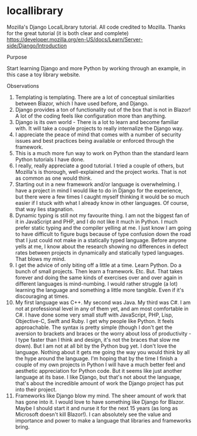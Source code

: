 # locallibrary
Mozilla's Django LocalLibrary tutorial. All code credited to Mozilla. Thanks for the great tutorial (it is both clear and complete) https://developer.mozilla.org/en-US/docs/Learn/Server-side/Django/Introduction

Purpose

Start learning Django and more Python by working through an example, in this case a toy library website.

Observations

1. Templating is templating. There are a lot of conceptual similarities between Blazor, which I have used before, and Django.
2. Django provides a ton of functionality out of the box that is not in Blazor! A lot of the coding feels like configuration more than anything.
3. Django is its own world - There is a lot to learn and become familiar with. It will take a couple projects to really internalize the Django way.
4. I appreciate the peace of mind that comes with a number of security issues and best practices being available or enforced through the framework.
5. This is a much more fun way to work on Python than the standard learn Python tutorials I have done.
6. I really, really appreciate a good tutorial. I tried a couple of others, but Mozilla's is thorough, well-explained and the project works. That is not as common as one would think.
7. Starting out in a new framework and/or language is overwhelming. I have a project in mind I would like to do in Django for the experience, but there were a few times I caught myself thinking it would be so much easier if I stuck with what I already know in other languages. Of course, that way lies stagnation.
8. Dynamic typing is still not my favourite thing. I am not the biggest fan of it in JavaScript and PHP, and I do not like it much in Python. I much prefer static typing and the compiler yelling at me. I just know I am going to have difficult to figure bugs because of type confusion down the road that I just could not make in a statically typed language. Before anyone yells at me, I know about the research showing no differences in defect rates between projects in dynamically and statically typed languages. That blows my mind.
9. I get the advice of only biting off a little at a time. Learn Python. Do a bunch of small projects. Then learn a framework. Etc. But. That takes forever and doing the same kinds of exercises over and over again in different languages is mind-numbing. I would rather struggle (a lot) learning the language and something a little more tangible. Even if it's discouraging at times.
10. My first language was C++. My second was Java. My third was C#. I am not at professional level in any of them yet, and am most comfortable in C#. I have done some very small stuff with JavaScript, PHP, Lisp, Objective-C, Swift and Ruby. I get why people like Python. It feels approachable. The syntax is pretty simple (though I don't get the aversion to brackets and braces or the worry about loss of productivity - I type faster than I think and design, it's not the braces that slow me down). But I am not at all bit by the Python bug yet. I don't love the language. Nothing about it gets me going the way you would think by all the hype around the language. I'm hoping that by the time I finish a couple of my own projects in Python I will have a much better feel and aesthetic appreciation for Python code. But it seems like just another language at its base. I like Django, but that's not about the language, that's about the incredible amount of work the Django project has put into their project.
11. Frameworks like Django blow my mind. The sheer amount of work that has gone into it. I would love to have something like Django for Blazor. Maybe I should start it and nurse it for the next 15 years (as long as Microsoft doesn't kill Blazor!). I can absolutely see the value and importance and power to make a language that libraries and frameworks bring.
